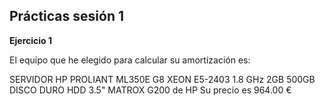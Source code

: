 <h2>Prácticas sesión 1</h2>

<strong>Ejercicio 1</strong>

El equipo que he elegido para calcular su amortización es:

SERVIDOR HP PROLIANT ML350E G8 XEON E5-2403 1.8 GHz 2GB 500GB DISCO DURO HDD 3.5" MATROX G200 de HP
Su precio es 964.00 €



